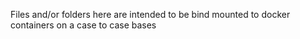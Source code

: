 Files and/or folders here are intended to be bind mounted to docker containers on a case to case bases
